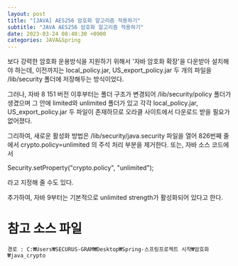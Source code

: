 ```yaml
---
layout: post
title: "[JAVA] AES256 암호화 알고리즘 적용하기"
subtitle: "JAVA AES256 암호화 알고리즘 적용하기"
date: 2023-03-24 08:40:30 +0900
categories: JAVA&Spring
---
```


보다 강력한 암호화 운용방식을 지원하기 위해서 '자바 암호화 확장'을 다운받아 설치해야 하는데, 
이전까지는 local_policy.jar, US_export_policy.jar 두 개의 파일을 <java-home>/lib/security 폴더에 저장해두는 방식이었다.



그러나, 자바 8 151 버전 이후부터는 폴더 구조가 변경되어 <java-home>/lib/security/policy 폴더가 생겼으며 
그 안에 limited와 unlimited 폴더가 있고 각각 local_policy.jar, US_export_policy.jar 두 파일이 존재하므로 오라클 사이트에서 다운로드 받을 필요가 없어졌다.

그리하여, 새로운 활성화 방법은
<java-home>/lib/security/java.security 파일을 열어 826번째 줄에서
 crypto.policy=unlimited
의 주석 처리 부분을 제거한다.
또는, 자바 소스 코드에서

Security.setProperty("crypto.policy", "unlimited");

라고 지정해 줄 수도 있다.

추가하여, 자바 9부터는 기본적으로 unlimited strength가 활성화되어 있다고 한다. 


# 참고 소스 파일

	경로 : C:₩Users₩SECURUS-GRAM₩Desktop₩Spring-스프링프로젝트 시작₩암호화₩java_crypto

                                                                                                                                                                                                                                                                                                                                                                                              
